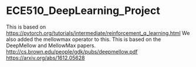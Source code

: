 # ECE510_DeepLearning_Project
This is based on https://pytorch.org/tutorials/intermediate/reinforcement_q_learning.html
We also added the mellowmax operator to this. This is based on the DeepMellow and MellowMax papers.
http://cs.brown.edu/people/gdk/pubs/deepmellow.pdf
https://arxiv.org/abs/1612.05628
